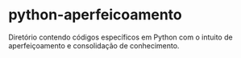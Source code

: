 # python-aperfeicoamento
Diretório contendo códigos específicos em Python com o intuito de aperfeiçoamento e consolidação de conhecimento.
